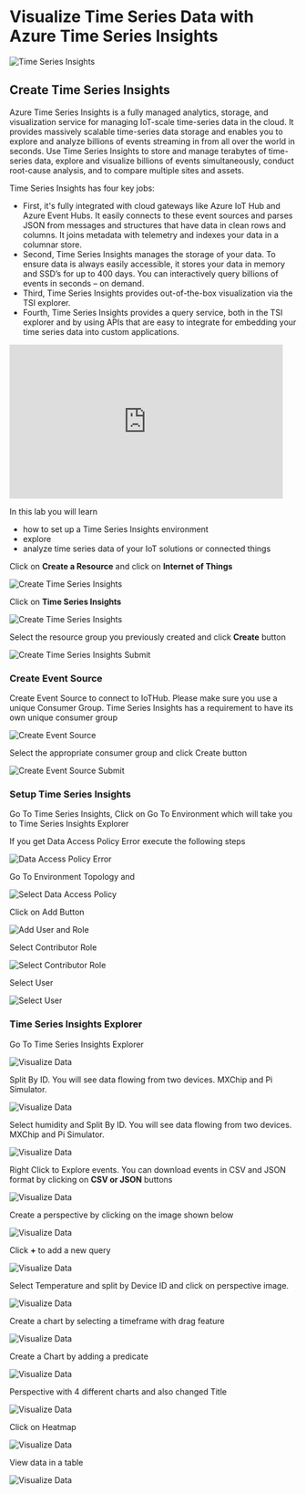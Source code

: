# Visualize Time Series Data with Azure Time Series Insights

![Time Series Insights](images/TSI-Lab/timeseriesinsights.jpg)

## Create Time Series Insights

Azure Time Series Insights is a fully managed analytics, storage, and visualization service for managing IoT-scale time-series data in the cloud. It provides massively scalable time-series data storage and enables you to explore and analyze billions of events streaming in from all over the world in seconds. Use Time Series Insights to store and manage terabytes of time-series data, explore and visualize billions of events simultaneously, conduct root-cause analysis, and to compare multiple sites and assets.

Time Series Insights has four key jobs:

* First, it's fully integrated with cloud gateways like Azure IoT Hub and Azure Event Hubs. It easily connects to these event sources and parses JSON from messages and structures that have data in clean rows and columns. It joins metadata with telemetry and indexes your data in a columnar store.
* Second, Time Series Insights manages the storage of your data. To ensure data is always easily accessible, it stores your data in memory and SSD’s for up to 400 days. You can interactively query billions of events in seconds – on demand.
* Third, Time Series Insights provides out-of-the-box visualization via the TSI explorer. 
* Fourth, Time Series Insights provides a query service, both in the TSI explorer and by using APIs that are easy to integrate for embedding your time series data into custom applications.

<iframe src="https://channel9.msdn.com/Shows/Internet-of-Things-Show/Time-Series-Insight-for-IoT-apps/player" width="480" height="270" allowFullScreen frameBorder="0"></iframe>

In this lab you will learn

* how to set up a Time Series Insights environment
* explore
* analyze time series data of your IoT solutions or connected things


Click on **Create a Resource** and click on **Internet of Things**

![Create Time Series Insights](images/TSI-Lab/01_Create_Time_Series_Insights.png)

Click on **Time Series Insights**

![Create Time Series Insights](images/TSI-Lab/tsi.png)

Select the resource group you previously created and click **Create** button

![Create Time Series Insights Submit](images/TSI-Lab/02_Create_Time_Series_Inisghts_Submit.png)

### Create Event Source

Create Event Source to connect to IoTHub. Please make sure you use a unique Consumer Group. Time Series Insights has a requirement to have its own unique consumer group

![Create Event Source](images/TSI-Lab/03_Create_Event_Source.png)

Select the appropriate consumer group and click Create button

![Create Event Source Submit](images/TSI-Lab/04_Create_Event_Source_Submit.png)

### Setup Time Series Insights

Go To Time Series Insights, Click on Go To Environment which will take you to Time Series Insights Explorer

If you get Data Access Policy Error execute the following steps

![Data Access Policy Error](images/TSI-Lab/16_data_access_poliy_error.png)

Go To Environment Topology and 

![Select Data Access Policy](images/TSI-Lab/15_data_access_policy.png)

Click on Add Button

![Add User and Role](images/TSI-Lab/17_add_user_role.png)

Select Contributor Role

![Select Contributor Role](images/TSI-Lab/18_select_controbutor_role.png)

Select User

![Select User](images/TSI-Lab/19_select_user.png)

### Time Series Insights Explorer

Go To Time Series Insights Explorer

![Visualize Data](images/TSI-Lab/05_GoTo_TSI_Explorer.png)

Split By ID. You will see data flowing from two devices. MXChip and Pi Simulator. 

![Visualize Data](images/TSI-Lab/06_Visual1.png)

Select humidity and Split By ID. You will see data flowing from two devices. MXChip and Pi Simulator.

![Visualize Data](images/TSI-Lab/07_Visual2.png)

Right Click to Explore events. You can download events in CSV and JSON format by clicking on **CSV or JSON** buttons

![Visualize Data](images/TSI-Lab/08_Visual3.png)

Create a perspective by clicking on the image shown below

![Visualize Data](images/TSI-Lab/perspective.png)

Click **+** to add a new query

![Visualize Data](images/TSI-Lab/10_visual10.png)

Select Temperature and split by Device ID and click on perspective image.

![Visualize Data](images/TSI-Lab/11_visual11.png)

Create a chart by selecting a timeframe with drag feature

![Visualize Data](images/TSI-Lab/12_Visual12.png)

Create a Chart by adding a predicate

![Visualize Data](images/TSI-Lab/predicate.png)

Perspective with 4 different charts and also changed Title

![Visualize Data](images/TSI-Lab/14_Visual_dashboard.png)

Click on Heatmap

![Visualize Data](images/TSI-Lab/heatmap.png)

View data in a table

![Visualize Data](images/TSI-Lab/table.png)
